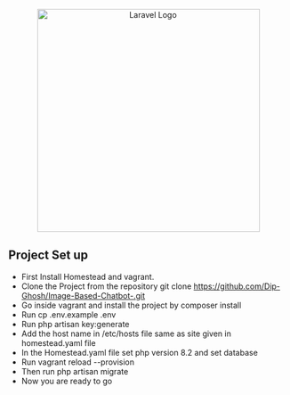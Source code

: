 <p align="center"><a href="https://laravel.com" target="_blank"><img src="https://raw.githubusercontent.com/laravel/art/master/logo-lockup/5%20SVG/2%20CMYK/1%20Full%20Color/laravel-logolockup-cmyk-red.svg" width="400" alt="Laravel Logo"></a></p>

## Project Set up

- First Install Homestead and vagrant.
- Clone the Project from the repository git
  clone https://github.com/Dip-Ghosh/Image-Based-Chatbot-.git
- Go inside vagrant and install the project by composer install
- Run cp .env.example .env
- Run php artisan key:generate
- Add the host name in /etc/hosts file same as site given in homestead.yaml file
- In the Homestead.yaml file set php version 8.2 and set database
- Run vagrant reload --provision
- Then run php artisan migrate
- Now you are ready to go